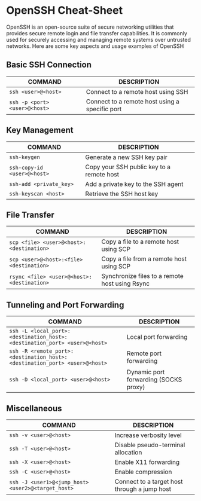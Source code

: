 # OpenSSH Cheat-Sheet

OpenSSH is an open-source suite of secure networking utilities that provides secure remote login and file transfer capabilities. It is commonly used for securely accessing and managing remote systems over untrusted networks. Here are some key aspects and usage examples of OpenSSH

## Basic SSH Connection

COMMAND | DESCRIPTION
---|---
`ssh <user>@<host>` | Connect to a remote host using SSH
`ssh -p <port> <user>@<host>` | Connect to a remote host using a specific port

## Key Management

COMMAND | DESCRIPTION
---|---
`ssh-keygen` | Generate a new SSH key pair
`ssh-copy-id <user>@<host>` | Copy your SSH public key to a remote host
`ssh-add <private_key>` | Add a private key to the SSH agent
`ssh-keyscan <host>` | Retrieve the SSH host key

## File Transfer

COMMAND | DESCRIPTION
---|---
`scp <file> <user>@<host>:<destination>` | Copy a file to a remote host using SCP
`scp <user>@<host>:<file> <destination>` | Copy a file from a remote host using SCP
`rsync <file> <user>@<host>:<destination>` | Synchronize files to a remote host using Rsync

## Tunneling and Port Forwarding

COMMAND | DESCRIPTION
---|---
`ssh -L <local_port>:<destination_host>:<destination_port> <user>@<host>` | Local port forwarding
`ssh -R <remote_port>:<destination_host>:<destination_port> <user>@<host>` | Remote port forwarding
`ssh -D <local_port> <user>@<host>` | Dynamic port forwarding (SOCKS proxy)

## Miscellaneous

COMMAND | DESCRIPTION
---|---
`ssh -v <user>@<host>` | Increase verbosity level
`ssh -T <user>@<host>` | Disable pseudo-terminal allocation
`ssh -X <user>@<host>` | Enable X11 forwarding
`ssh -C <user>@<host>` | Enable compression
`ssh -J <user1>@<jump_host> <user2>@<target_host>` | Connect to a target host through a jump host

